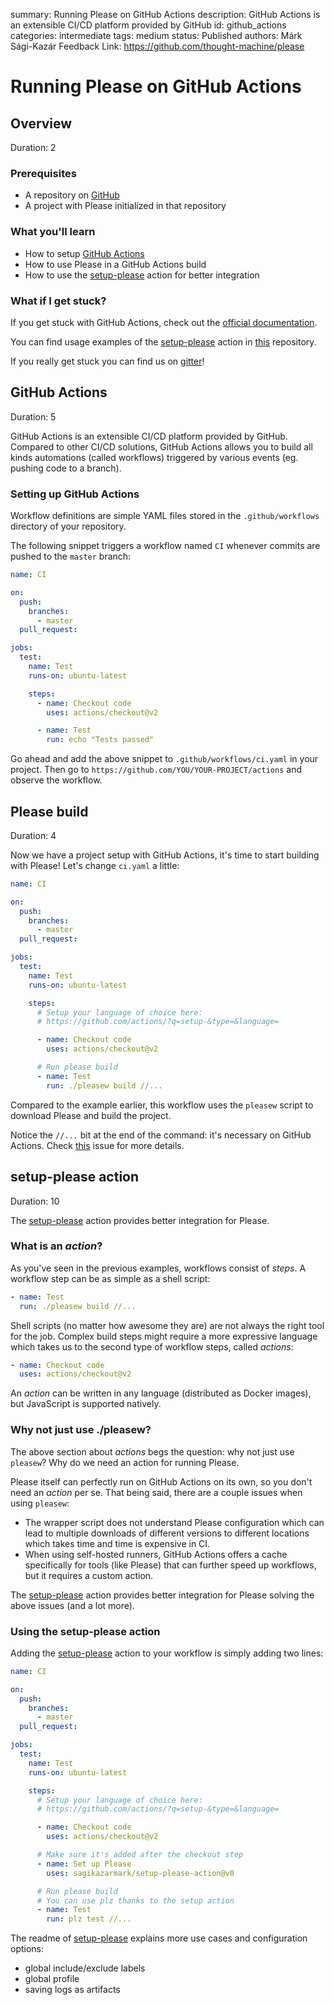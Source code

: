 summary: Running Please on GitHub Actions
description: GitHub Actions is an extensible CI/CD platform provided by GitHub
id: github_actions
categories: intermediate
tags: medium
status: Published
authors: Márk Sági-Kazár
Feedback Link: https://github.com/thought-machine/please

# Running Please on GitHub Actions
## Overview
Duration: 2

### Prerequisites
- A repository on [GitHub](https://github.com)
- A project with Please initialized in that repository

### What you'll learn
- How to setup [GitHub Actions](https://github.com/features/actions)
- How to use Please in a GitHub Actions build
- How to use the [setup-please](https://github.com/sagikazarmark/setup-please-action) action for better integration

### What if I get stuck?
If you get stuck with GitHub Actions, check out the [official documentation](https://docs.github.com/en/free-pro-team@latest/actions).

You can find usage examples of the [setup-please](https://github.com/sagikazarmark/setup-please-action) action in [this](https://github.com/sagikazarmark/todobackend-go-kit/blob/20292fc09e25196e751e087da7c5e659cd6c452f/.github/workflows/ci.yaml) repository.

If you really get
stuck you can find us on [gitter](https://gitter.im/please-build/Lobby)!

## GitHub Actions
Duration: 5

GitHub Actions is an extensible CI/CD platform provided by GitHub.
Compared to other CI/CD solutions, GitHub Actions allows you to build all kinds automations (called workflows) triggered by various events (eg. pushing code to a branch).

### Setting up GitHub Actions

Workflow definitions are simple YAML files stored in the `.github/workflows` directory of your repository.

The following snippet triggers a workflow named `CI` whenever commits are pushed to the `master` branch:

```yaml
name: CI

on:
  push:
    branches:
      - master
  pull_request:

jobs:
  test:
    name: Test
    runs-on: ubuntu-latest

    steps:
      - name: Checkout code
        uses: actions/checkout@v2

      - name: Test
        run: echo "Tests passed"
```

Go ahead and add the above snippet to `.github/workflows/ci.yaml` in your project. Then go to `https://github.com/YOU/YOUR-PROJECT/actions` and observe the workflow.

## Please build
Duration: 4

Now we have a project setup with GitHub Actions, it's time to start building with Please! Let's change `ci.yaml` a little:

```yaml
name: CI

on:
  push:
    branches:
      - master
  pull_request:

jobs:
  test:
    name: Test
    runs-on: ubuntu-latest

    steps:
      # Setup your language of choice here:
      # https://github.com/actions/?q=setup-&type=&language=

      - name: Checkout code
        uses: actions/checkout@v2

      # Run please build
      - name: Test
        run: ./pleasew build //...
```

Compared to the example earlier, this workflow uses the `pleasew` script to download Please and build the project.

Notice the `//...` bit at the end of the command: it's necessary on GitHub Actions.
Check [this](https://github.com/thought-machine/please/issues/1174) issue for more details.

## setup-please action
Duration: 10

The [setup-please](https://github.com/sagikazarmark/setup-please-action) action provides better integration for Please.

### What is an _action_?

As you've seen in the previous examples, workflows consist of _steps_.
A workflow step can be as simple as a shell script:

```yaml
- name: Test
  run: ./pleasew build //...
```

Shell scripts (no matter how awesome they are) are not always the right tool for the job. Complex build steps might require a more expressive language which takes us to the second type of workflow steps, called _actions_:

```yaml
- name: Checkout code
  uses: actions/checkout@v2
```

An _action_ can be written in any language (distributed as Docker images), but JavaScript is supported natively.

### Why not just use ./pleasew?

The above section about _actions_ begs the question: why not just use `pleasew`? Why do we need an action for running Please.

Please itself can perfectly run on GitHub Actions on its own, so you don't need an _action_ per se. That being said, there are a couple issues when using `pleasew`:

- The wrapper script does not understand Please configuration which can lead to multiple downloads of different versions to different locations which takes time and time is expensive in CI.
- When using self-hosted runners, GitHub Actions offers a cache specifically for tools (like Please) that can further speed up workflows, but it requires a custom action.

The [setup-please](https://github.com/sagikazarmark/setup-please-action) action provides better integration for Please solving the above issues (and a lot more).

### Using the setup-please action

Adding the [setup-please](https://github.com/sagikazarmark/setup-please-action) action to your workflow is simply adding two lines:

```yaml
name: CI

on:
  push:
    branches:
      - master
  pull_request:

jobs:
  test:
    name: Test
    runs-on: ubuntu-latest

    steps:
      # Setup your language of choice here:
      # https://github.com/actions/?q=setup-&type=&language=

      - name: Checkout code
        uses: actions/checkout@v2

      # Make sure it's added after the checkout step
      - name: Set up Please
        uses: sagikazarmark/setup-please-action@v0

      # Run please build
      # You can use plz thanks to the setup action
      - name: Test
        run: plz test //...
```

The readme of [setup-please](https://github.com/sagikazarmark/setup-please-action) explains more use cases and configuration options:

- global include/exclude labels
- global profile
- saving logs as artifacts
